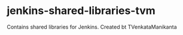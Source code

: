 # jenkins-shared-libraries-tvm
 Contains shared libraries for Jenkins. Created bt TVenkataManikanta
